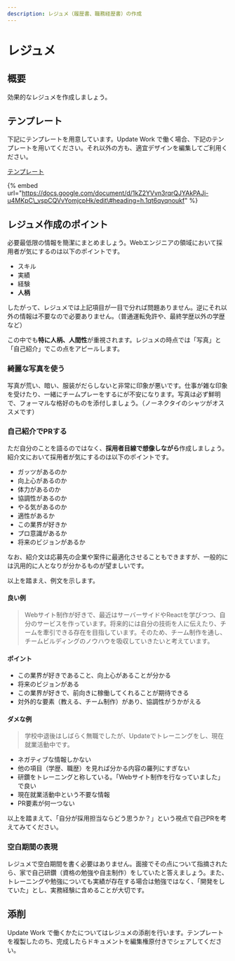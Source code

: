 ```yaml
---
description: レジュメ（履歴書、職務経歴書）の作成
---
```


# レジュメ

## 概要

効果的なレジュメを作成しましょう。

## テンプレート

下記にテンプレートを用意しています。Update Work で働く場合、下記のテンプレートを用いてください。それ以外の方も、適宜デザインを編集してご利用ください。

[テンプレート](https://docs.google.com/document/d/1kZ2YVvn3rqrQJYAkPAJi-u4MKpC_vspCQVvYomjcpHk/edit?usp=sharing)

{% embed url="https://docs.google.com/document/d/1kZ2YVvn3rqrQJYAkPAJi-u4MKpC\_vspCQVvYomjcpHk/edit\#heading=h.1qt6qyqnoukf" %}

## レジュメ作成のポイント

必要最低限の情報を簡潔にまとめましょう。Webエンジニアの領域において採用者が気にするのは以下のポイントです。

* スキル
* 実績
* 経験
* **人柄**

したがって、レジュメでは上記項目が一目で分れば問題ありません。逆にそれ以外の情報は不要なので必要ありません。（普通運転免許や、最終学歴以外の学歴など）

この中でも**特に人柄、人間性**が重視されます。レジュメの時点では「写真」と「自己紹介」でこの点をアピールします。

### 綺麗な写真を使う

写真が荒い、暗い、服装がだらしないと非常に印象が悪いです。仕事が雑な印象を受けたり、一緒にチームプレーをするにが不安になります。写真は必ず鮮明で、フォーマルな格好のものを添付しましょう。（ノーネクタイのシャツがオススメです）

### 自己紹介でPRする

ただ自分のことを語るのではなく、**採用者目線で想像しながら**作成しましょう。紹介文において採用者が気にするのは以下のポイントです。

* ガッツがあるのか
* 向上心があるのか
* 体力があるのか
* 協調性があるのか
* やる気があるのか
* 適性があるか
* この業界が好きか
* プロ意識があるか
* 将来のビジョンがあるか

なお、紹介文は応募先の企業や案件に最適化させることもできますが、一般的には汎用的に人となりが分かるものが望ましいです。

以上を踏まえ、例文を示します。

#### 良い例

> Webサイト制作が好きで、最近はサーバーサイドやReactを学びつつ、自分のサービスを作っています。将来的には自分の技術を人に伝えたり、チームを牽引できる存在を目指しています。そのため、チーム制作を通し、チームビルディングのノウハウを吸収していきたいと考えています。

#### ポイント

* この業界が好きであること、向上心があることが分かる
* 将来のビジョンがある
* この業界が好きで、前向きに稼働してくれることが期待できる
* 対外的な要素（教える、チーム制作）があり、協調性がうかがえる

#### ダメな例

> 学校中退後はしばらく無職でしたが、Updateでトレーニングをし、現在就業活動中です。

* ネガティブな情報しかない
* 他の項目（学歴、職歴）を見れば分かる内容の羅列にすぎない
* 研鑽をトレーニングと称している。「Webサイト制作を行なっていました」で良い
* 現在就業活動中という不要な情報
* PR要素が何一つない

以上を踏まえて、「自分が採用担当ならどう思うか？」という視点で自己PRを考えてみてください。

### 空白期間の表現

レジュメで空白期間を書く必要はありません。面接でその点について指摘されたら、家で自己研鑽（資格の勉強や自主制作）をしていたと答えましょう。また、トレーニングや勉強についても実績が存在する場合は勉強ではなく、「開発をしていた」とし、実務経験に含めることが大切です。

## 添削

Update Work で働くかたについてはレジュメの添削を行います。テンプレートを複製したのち、完成したらドキュメントを編集権原付きでシェアしてください。

